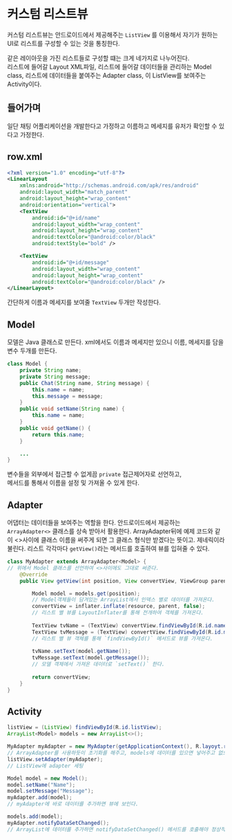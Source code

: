 # 커스텀 리스트뷰

커스텀 리스트뷰는 안드로이드에서 제공해주는 `ListView` 를 이용해서 자기가 원하는 UI로 리스트를 구성할 수 있는 것을 통칭한다.

같은 레이아웃을 가진 리스트들로 구성할 떄는 크게 네가지로 나누어진다.  
리스트에 들어갈 Layout XML파일,
리스트에 들어갈 데이터들을 관리하는 Model class,
리스트에 데이터들을 붙여주는 Adapter class,
이 ListView를 보여주는 Activity이다.

## 들어가며

일단 채팅 어플리케이션을 개발한다고 가정하고 이름하고 메세지를 유저가 확인할 수 있다고 가정한다.

## row.xml

```xml
<?xml version="1.0" encoding="utf-8"?>
<LinearLayout
	xmlns:android="http://schemas.android.com/apk/res/android"
	android:layout_width="match_parent"
	android:layout_height="wrap_content"
	android:orientation="vertical">
    <TextView
        android:id="@+id/name"
        android:layout_width="wrap_content"
        android:layout_height="wrap_content"
        android:textColor="@android:color/black"
        android:textStyle="bold" />

    <TextView
        android:id="@+id/message"
        android:layout_width="wrap_content"
        android:layout_height="wrap_content"
        android:textColor="@android:color/black" />
</LinearLayout>
```

간단하게 이름과 메세지를 보여줄 `TextView` 두개만 작성한다.

##  Model

모델은 Java 클래스로 만든다.
xml에서도 이름과 메세지만 있으니 이름, 메세지를 담을 변수 두개를 만든다.

```java
class Model {
	private String name;
	private String message;
	public Chat(String name, String message) {
		this.name = name;
		this.message = message;
	}
	public void setName(String name) {
		this.name = name;
	}
	public void getName() {
		return this.name;
	}

	...
}
```

변수들을 외부에서 접근할 수 없게끔 `private` 접근제어자로 선언하고,  
메서드를 통해서 이름을 설정 및 가져올 수 있게 한다.

## Adapter

어댑터는 데이터들을 보여주는 역할을 한다.
안드로이드에서 제공하는 `ArrayAdapter<>` 클래스를 상속 받아서 활용한다.
ArrayAdapter뒤에 예제 코드와 같이 <>사이에 클래스 이름을 써주게 되면 그 클래스 형식만 받겠다는 뜻이고. 제네릭이라 불린다.
리스트 각각마다 `getView()`라는 메서드를 호출하여 뷰를 입혀줄 수 있다.

```java
class MyAdapter extends ArrayAdapter<Model> {
// 위에서 Model 클래스를 선언하여 <>사이에도 그대로 써준다.
	@Override
	public View getView(int position, View convertView, ViewGroup parent) {

	    Model model = models.get(position);
	    // Model객체들이 담겨있는 ArrayList에서 인덱스 별로 데이터를 가져온다.
	    convertView = inflater.inflate(resource, parent, false);
        // 리스트 별 뷰를 LayoutInflater를 통해 전개하여 객체를 가져온다.
        
	    TextView tvName = (TextView) convertView.findViewById(R.id.name);
	    TextView tvMessage = (TextView) convertView.findViewById(R.id.message);
		// 리스트 별 뷰 객체를 통해 `findViewById()` 메서드로 뷰를 가져온다.
		
	    tvName.setText(model.getName());
	    tvMessage.setText(model.getMessage());
		// 모델 객체에서 가져온 데이터로 `setText()` 한다.
		
        return convertView;
    }
}
```

## Activity

```java
listView = (ListView) findViewById(R.id.listView);
ArrayList<Model> models = new ArrayList<>();

MyAdapter myAdapter = new MyAdapter(getApplicationContext(), R.layoyt.row models);
// ArrayAdapter를 사용하듯이 초기화를 해주고, models에 데이터를 있으면 넣어주고 없으면 넣어주지 않는다. 
listView.setAdapter(myAdapter);
// ListView에 adapter 세팅

Model model = new Model();
model.setName("Name");
model.setMessage("Message");
myAdapter.add(model);
// myAdapter에 바로 데이터를 추가하면 뷰에 보인다.

models.add(model);
myAdapter.notifyDataSetChanged();
// ArrayList에 데이터를 추가하면 notifyDataSetChanged() 메서드를 호출해야 정상적으로 뷰가 갱신된다.
```
